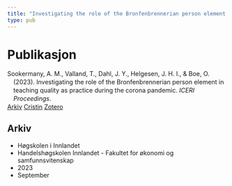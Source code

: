 ```yaml
---
title: "Investigating the role of the Bronfenbrennerian person element in teaching quality as practice during the corona pandemic"
type: pub
---
```

<h1>Publikasjon</h1>
<article id="csl-bib-container-MGYBW6ZK" class="csl-bib-container">
  <div class="csl-bib-body" style="line-height: 1.35; padding-left: 1em; text-indent:-1em;">
  <div class="csl-entry">Sookermany, A. M., Valland, T., Dahl, J. Y., Helgesen, J. H. I., &amp; Boe, O. (2023). Investigating the role of the Bronfenbrennerian person element in teaching quality as practice during the corona pandemic. <i>ICERI Proceedings</i>.</div>
</div>
  <div class="csl-bib-buttons">
    <a href="#taxonomy-article-MGYBW6ZK" class="csl-bib-button">Arkiv</a>
    <a href="https://app.cristin.no/results/show.jsf?id=2178887" alt="Cristin URL" class="csl-bib-button">Cristin</a>
    <a href="http://zotero.org/groups/5022929/items/MGYBW6ZK" alt="Zotero URL" class="csl-bib-button">Zotero</a>
  </div>
  <div id="csl-bib-meta-container-MGYBW6ZK"></div>
</article>
<div id="csl-bib-meta-MGYBW6ZK" class="csl-bib-meta">
  <article id="taxonomy-article-MGYBW6ZK" class="taxonomy-article">
    <h1>Arkiv</h1>
    <ul>
      <li>Høgskolen i Innlandet</li>
      <li>Handelshøgskolen Innlandet - Fakultet for økonomi og samfunnsvitenskap</li>
      <li>2023</li>
      <li>September</li>
    </ul>
  </article>
</div>

